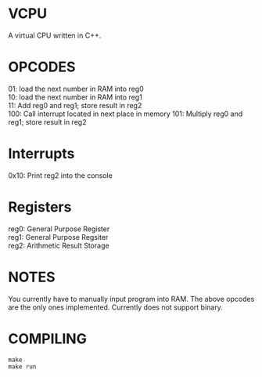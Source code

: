 # VCPU
A virtual CPU written in C++.

# OPCODES
01: load the next number in RAM into reg0  
10: load the next number in RAM into reg1  
11: Add reg0 and reg1; store result in reg2  
100: Call interrupt located in next place in memory
101: Multiply reg0 and reg1; store result in reg2

# Interrupts
0x10: Print reg2 into the console

# Registers
reg0: General Purpose Register  
reg1: General Purpose Regsiter  
reg2: Arithmetic Result Storage  

# NOTES
You currently have to manually input program into RAM. The above opcodes are the only ones implemented. Currently does not support binary.

# COMPILING
```make```  
```make run```
